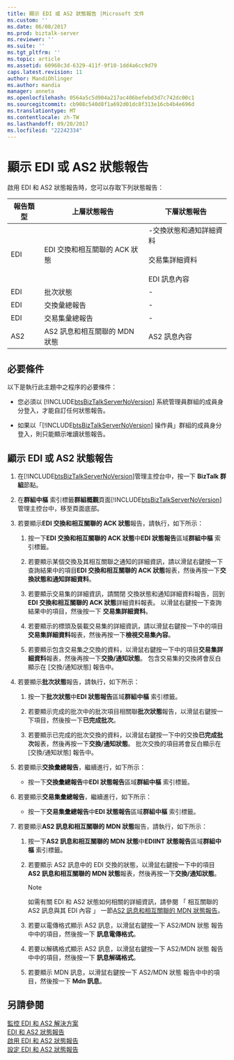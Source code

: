 ```yaml
---
title: 顯示 EDI 或 AS2 狀態報告 |Microsoft 文件
ms.custom: ''
ms.date: 06/08/2017
ms.prod: biztalk-server
ms.reviewer: ''
ms.suite: ''
ms.tgt_pltfrm: ''
ms.topic: article
ms.assetid: 60968c3d-6329-411f-9f10-1dd4a6cc9d79
caps.latest.revision: 11
author: MandiOhlinger
ms.author: mandia
manager: anneta
ms.openlocfilehash: 0564a5c5d904a217ac406befebd3d7c742dc00c1
ms.sourcegitcommit: cb908c540d8f1a692d01dc8f313e16cb4b4e696d
ms.translationtype: MT
ms.contentlocale: zh-TW
ms.lasthandoff: 09/20/2017
ms.locfileid: "22242334"
---
```

# <a name="displaying-an-edi-or-as2-status-report"></a>顯示 EDI 或 AS2 狀態報告
啟用 EDI 和 AS2 狀態報告時，您可以存取下列狀態報告：  
  
|報告類型|上層狀態報告|下層狀態報告|  
|--------------------|---------------------------------|--------------------------------|  
|EDI|EDI 交換和相互關聯的 ACK 狀態|-交換狀態和通知詳細資料<br /><br /> 交易集詳細資料<br /><br /> EDI 訊息內容|  
|EDI|批次狀態|-|  
|EDI|交換彙總報告|-|  
|EDI|交易集彙總報告|-|  
|AS2|AS2 訊息和相互關聯的 MDN 狀態|AS2 訊息內容|  
  
## <a name="prerequisites"></a>必要條件  
 以下是執行此主題中之程序的必要條件：  
  
-   您必須以 [!INCLUDE[btsBizTalkServerNoVersion](../includes/btsbiztalkservernoversion-md.md)] 系統管理員群組的成員身分登入，才能自訂任何狀態報告。  
  
-   如果以「[!INCLUDE[btsBizTalkServerNoVersion](../includes/btsbiztalkservernoversion-md.md)] 操作員」群組的成員身分登入，則只能顯示唯讀狀態報告。  
  
## <a name="display-an-edi-or-as2-status-report"></a>顯示 EDI 或 AS2 狀態報告  
  
1.  在[!INCLUDE[btsBizTalkServerNoVersion](../includes/btsbiztalkservernoversion-md.md)]管理主控台中，按一下  **BizTalk 群組**節點。  
  
2.  在**群組中樞** 索引標籤**群組概觀**頁面[!INCLUDE[btsBizTalkServerNoVersion](../includes/btsbiztalkservernoversion-md.md)]管理主控台中，移至頁面底部。  
  
3.  若要顯示**EDI 交換和相互關聯的 ACK 狀態**報告，請執行，如下所示：  
  
    1.  按一下**EDI 交換和相互關聯的 ACK 狀態**中**EDI 狀態報告**區域**群組中樞** 索引標籤。  
  
    2.  若要顯示某個交換及其相互關聯之通知的詳細資訊，請以滑鼠右鍵按一下查詢結果中的項目**EDI 交換和相互關聯的 ACK 狀態**報表，然後再按一下**交換狀態和通知詳細資料**。  
  
    3.  若要顯示交易集的詳細資訊，請關閉 交換狀態和通知詳細資料報告，回到**EDI 交換和相互關聯的 ACK 狀態**詳細資料報表。 以滑鼠右鍵按一下查詢結果中的項目，然後按一下 **交易集詳細資料**。  
  
    4.  若要顯示的標頭及裝載交易集的詳細資訊，請以滑鼠右鍵按一下中的項目**交易集詳細資料**報表，然後再按一下**檢視交易集內容**。  
  
    5.  若要顯示包含交易集之交換的資料，以滑鼠右鍵按一下中的項目**交易集詳細資料**報表，然後再按一下**交換/通知狀態**。 包含交易集的交換將會反白顯示在 [交換/通知狀態] 報告中。  
  
4.  若要顯示**批次狀態**報告，請執行，如下所示：  
  
    1.  按一下**批次狀態**中**EDI 狀態報告**區域**群組中樞** 索引標籤。  
  
    2.  若要顯示完成的批次中的批次項目相關聯**批次狀態**報告，以滑鼠右鍵按一下項目，然後按一下**已完成批次**。  
  
    3.  若要顯示已完成的批次交換的資料，以滑鼠右鍵按一下中的交換**已完成批次**報表，然後再按一下**交換/通知狀態**。 批次交換的項目將會反白顯示在 [交換/通知狀態] 報告中。  
  
5.  若要顯示**交換彙總報告**，繼續進行，如下所示：  
  
    -   按一下**交換彙總報告**中**EDI 狀態報告**區域**群組中樞** 索引標籤。  
  
6.  若要顯示**交易集彙總報告**，繼續進行，如下所示：  
  
    -   按一下**交易集彙總報告**中**EDI 狀態報告**區域**群組中樞** 索引標籤。  
  
7.  若要顯示**AS2 訊息和相互關聯的 MDN 狀態**報告，請執行，如下所示：  
  
    1.  按一下**AS2 訊息和相互關聯的 MDN 狀態**中**EDIINT 狀態報告**區域**群組中樞** 索引標籤。  
  
    2.  若要顯示 AS2 訊息中的 EDI 交換的狀態，以滑鼠右鍵按一下中的項目**AS2 訊息和相互關聯的 MDN 狀態**報表，然後再按一下**交換/通知狀態**。  
  
        > [!NOTE]
        >  如需有關 EDI 和 AS2 狀態如何相關的詳細資訊，請參閱 「 相互關聯的 AS2 訊息與其 EDI 內容 」 一節[AS2 訊息和相互關聯的 MDN 狀態報告](../core/as2-message-and-correlated-mdn-status-report.md)。  
  
    3.  若要以電傳格式顯示 AS2 訊息，以滑鼠右鍵按一下 AS2/MDN 狀態 報告中中的項目，然後按一下 **訊息電傳格式**。  
  
    4.  若要以解碼格式顯示 AS2 訊息，以滑鼠右鍵按一下 AS2/MDN 狀態 報告中中的項目，然後按一下 **訊息解碼格式**。  
  
    5.  若要顯示 MDN 訊息，以滑鼠右鍵按一下 AS2/MDN 狀態 報告中中的項目，然後按一下  **Mdn 訊息**。  
  
## <a name="see-also"></a>另請參閱  
 [監控 EDI 和 AS2 解決方案](../core/monitoring-edi-and-as2-solutions.md)   
 [EDI 和 AS2 狀態報告](../core/edi-and-as2-status-reporting.md)   
 [啟用 EDI 和 AS2 狀態報告](../core/enabling-edi-and-as2-status-reports.md)   
 [設定 EDI 和 AS2 狀態報告](../core/configuring-an-edi-and-as2-status-report.md)